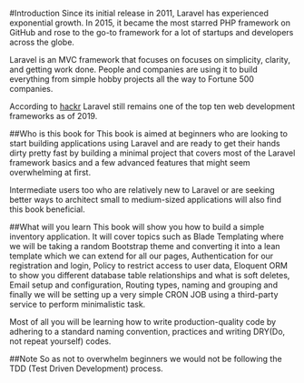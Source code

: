 #Introduction
Since its initial release in 2011, Laravel has experienced exponential growth. In 2015, it became the most starred PHP framework on GitHub and rose to the go-to framework for a lot of startups and developers across the globe.

Laravel is an MVC framework that focuses on focuses on simplicity, clarity, and getting work done. People and companies are using it to build everything from simple hobby projects all the way to Fortune 500 companies.

According to [hackr](https://hackr.io/) Laravel still remains one of the top ten web development frameworks as of 2019.

##Who is this book for
This book is aimed at beginners who are looking to start building applications using Laravel and are ready to get their hands dirty pretty fast by building a minimal project that covers most of the Laravel framework basics and a few advanced features that might seem overwhelming at first. 

Intermediate users too who are relatively new to Laravel or are seeking better ways to architect small to medium-sized applications will also find this book beneficial.

##What will you learn
This book will show you how to build a simple inventory application. It will cover topics such as Blade Templating where we will be taking a random Bootstrap theme and converting it into a lean template which we can extend for all our pages, Authentication for our registration and login, Policy to restrict access to user data, Eloquent ORM to show you different database table relationships and what is soft deletes, Email setup and configuration, Routing types, naming and grouping and finally we will be setting up a very simple CRON JOB  using a third-party service to perform minimalistic task.

Most of all you will be learning how to write production-quality code by adhering to a standard naming convention, practices and writing DRY(Do, not repeat yourself) codes.

##Note
So as not to overwhelm beginners we would not be following the TDD (Test Driven Development) process.
